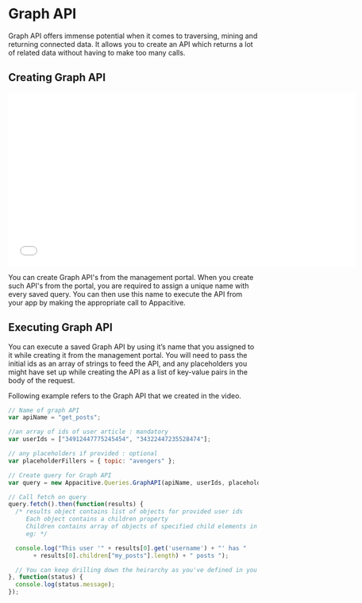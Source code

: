 ﻿# Graph API

Graph API offers immense potential when it comes to traversing, mining and returning connected data. It allows you to create an API which returns a lot of related data without having to make too many calls.

## Creating Graph API

<iframe src="//player.vimeo.com/video/85415329" width="700" height="350" frameborder="0" webkitallowfullscreen mozallowfullscreen allowfullscreen></iframe> 
<br/>

You can create Graph API's from the management portal. When you create such API's from the portal, you are required to assign a unique name with every saved query. You can then use this name to execute the API from your app by making the appropriate call to Appacitive.

## Executing Graph API

You can execute a saved Graph API by using it’s name that you assigned to it while creating it from the management portal. You will  need to pass the initial ids as an array of strings to feed the API, and any placeholders you might have set up while creating the API as a list of key-value pairs in the body of the request.

Following example refers to the Graph API that we created in the video.

```javascript
// Name of graph API
var apiName = "get_posts";

//an array of ids of user article : mandatory
var userIds = ["34912447775245454", "34322447235528474"];

// any placeholders if provided : optional
var placeholderFillers = { topic: "avengers" };

// Create query for Graph API
var query = new Appacitive.Queries.GraphAPI(apiName, userIds, placeholderFillers);

// Call fetch on query
query.fetch().then(function(results) {
  /* results object contains list of objects for provided user ids
     Each object contains a children property
     Children contains array of objects of specified child elements in query
     eg: */ 

  console.log("This user '" + results[0].get('username') + "' has " 
       + results[0].children["my_posts"].length) + " posts ");

  // You can keep drilling down the heirarchy as you've defined in you projection query
}, function(status) {
  console.log(status.message);
});
```



